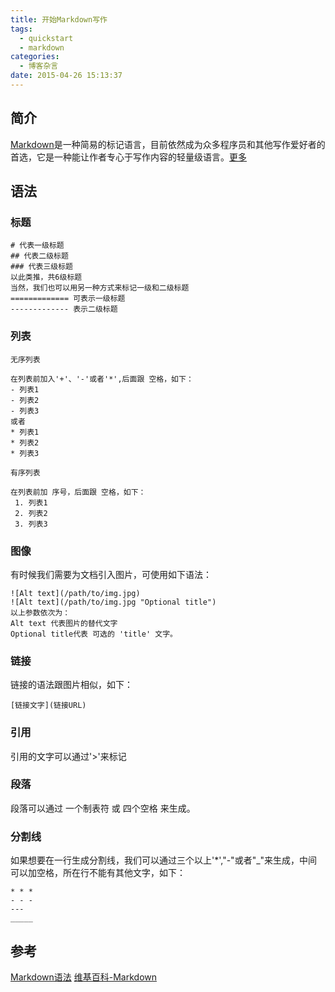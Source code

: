 ```yaml
---
title: 开始Markdown写作
tags:
  - quickstart
  - markdown
categories:
  - 博客杂言
date: 2015-04-26 15:13:37
---
```



## 简介 ##
[Markdown]()是一种简易的标记语言，目前依然成为众多程序员和其他写作爱好者的首选，它是一种能让作者专心于写作内容的轻量级语言。[更多](https://zh.wikipedia.org/zh-cn/Markdown)

## 语法 ##
### 标题 ###

``` code
# 代表一级标题
## 代表二级标题
### 代表三级标题
以此类推，共6级标题
当然，我们也可以用另一种方式来标记一级和二级标题
============= 可表示一级标题
------------- 表示二级标题
```

### 列表 ###
``` code
无序列表

在列表前加入'+'、'-'或者'*',后面跟 空格，如下：
- 列表1
- 列表2
- 列表3
或者
* 列表1
* 列表2
* 列表3

有序列表

在列表前加 序号，后面跟 空格，如下：
 1. 列表1
 2. 列表2
 3. 列表3
```

### 图像 ###
有时候我们需要为文档引入图片，可使用如下语法：
``` code
![Alt text](/path/to/img.jpg)
![Alt text](/path/to/img.jpg "Optional title")
以上参数依次为：
Alt text 代表图片的替代文字
Optional title代表 可选的 'title' 文字。
```

### 链接 ###
链接的语法跟图片相似，如下：
``` code
[链接文字](链接URL)
```

### 引用 ###
引用的文字可以通过'>'来标记

### 段落 ###
段落可以通过 一个制表符 或 四个空格 来生成。

### 分割线 ###
如果想要在一行生成分割线，我们可以通过三个以上'*',"-"或者"_"来生成，中间可以加空格，所在行不能有其他文字，如下：
```code
* * *
- - -
---
_____
```

## 参考 ##
[Markdown语法](http://wowubuntu.com/markdown/#header)
[维基百科-Markdown](https://zh.wikipedia.org/zh-cn/Markdown)
